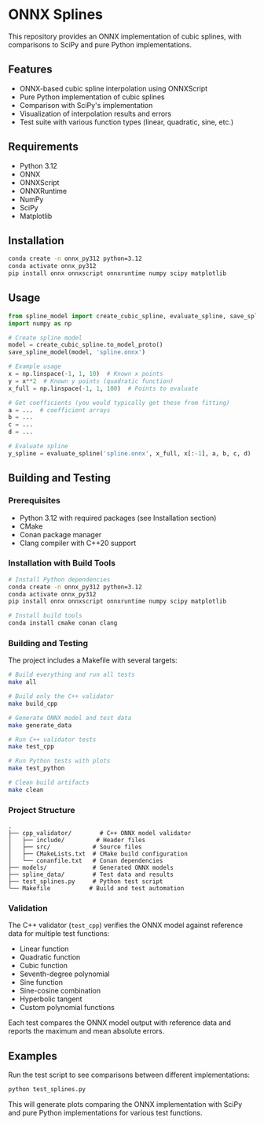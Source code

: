 # ONNX Splines

This repository provides an ONNX implementation of cubic splines, with comparisons to SciPy and pure Python implementations.

## Features

- ONNX-based cubic spline interpolation using ONNXScript
- Pure Python implementation of cubic splines
- Comparison with SciPy's implementation
- Visualization of interpolation results and errors
- Test suite with various function types (linear, quadratic, sine, etc.)

## Requirements

- Python 3.12
- ONNX
- ONNXScript
- ONNXRuntime
- NumPy
- SciPy
- Matplotlib

## Installation

```bash
conda create -n onnx_py312 python=3.12
conda activate onnx_py312
pip install onnx onnxscript onnxruntime numpy scipy matplotlib
```

## Usage

```python
from spline_model import create_cubic_spline, evaluate_spline, save_spline_model
import numpy as np

# Create spline model
model = create_cubic_spline.to_model_proto()
save_spline_model(model, 'spline.onnx')

# Example usage
x = np.linspace(-1, 1, 10)  # Known x points
y = x**2  # Known y points (quadratic function)
x_full = np.linspace(-1, 1, 100)  # Points to evaluate

# Get coefficients (you would typically get these from fitting)
a = ...  # coefficient arrays
b = ...
c = ...
d = ...

# Evaluate spline
y_spline = evaluate_spline('spline.onnx', x_full, x[:-1], a, b, c, d)
```

## Building and Testing

### Prerequisites

- Python 3.12 with required packages (see Installation section)
- CMake
- Conan package manager
- Clang compiler with C++20 support

### Installation with Build Tools

```bash
# Install Python dependencies
conda create -n onnx_py312 python=3.12
conda activate onnx_py312
pip install onnx onnxscript onnxruntime numpy scipy matplotlib

# Install build tools
conda install cmake conan clang
```

### Building and Testing

The project includes a Makefile with several targets:

```bash
# Build everything and run all tests
make all

# Build only the C++ validator
make build_cpp

# Generate ONNX model and test data
make generate_data

# Run C++ validator tests
make test_cpp

# Run Python tests with plots
make test_python

# Clean build artifacts
make clean
```

### Project Structure

```
.
├── cpp_validator/        # C++ ONNX model validator
│   ├── include/         # Header files
│   ├── src/            # Source files
│   ├── CMakeLists.txt  # CMake build configuration
│   └── conanfile.txt   # Conan dependencies
├── models/             # Generated ONNX models
├── spline_data/        # Test data and results
├── test_splines.py     # Python test script
└── Makefile           # Build and test automation
```

### Validation

The C++ validator (`test_cpp`) verifies the ONNX model against reference data for multiple test functions:
- Linear function
- Quadratic function
- Cubic function
- Seventh-degree polynomial
- Sine function
- Sine-cosine combination
- Hyperbolic tangent
- Custom polynomial functions

Each test compares the ONNX model output with reference data and reports the maximum and mean absolute errors.

## Examples

Run the test script to see comparisons between different implementations:

```bash
python test_splines.py
```

This will generate plots comparing the ONNX implementation with SciPy and pure Python implementations for various test functions.
